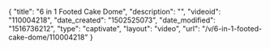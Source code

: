 {
    "title": "6 in 1 Footed Cake Dome",
    "description": "",
    "videoid": "110004218",
    "date_created": "1502525073",
    "date_modified": "1516736212",
    "type": "captivate",
    "layout": "video",
    "url": "\/v\/6-in-1-footed-cake-dome\/110004218"
}